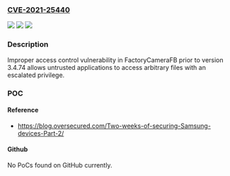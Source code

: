 ### [CVE-2021-25440](https://cve.mitre.org/cgi-bin/cvename.cgi?name=CVE-2021-25440)
![](https://img.shields.io/static/v1?label=Product&message=FactoryCameraFB&color=blue)
![](https://img.shields.io/static/v1?label=Version&message=-%3C%203.4.74%20&color=brighgreen)
![](https://img.shields.io/static/v1?label=Vulnerability&message=CWE-284%20Improper%20Access%20Control&color=brighgreen)

### Description

Improper access control vulnerability in FactoryCameraFB prior to version 3.4.74 allows untrusted applications to access arbitrary files with an escalated privilege.

### POC

#### Reference
- https://blog.oversecured.com/Two-weeks-of-securing-Samsung-devices-Part-2/

#### Github
No PoCs found on GitHub currently.

